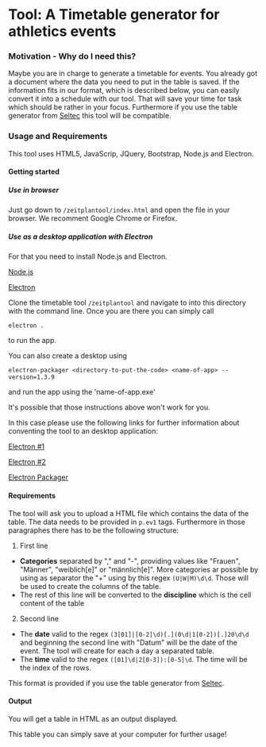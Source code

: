 # Tool: A Timetable generator for athletics events

### Motivation - Why do I need this?

Maybe you are in charge to generate a timetable for events. 
You already got a document where the data you need to put in the table is saved.
If the information fits in our format, which is described below, you can easily convert it into a schedule with our tool.
That will save your time for task which should be rather in your focus.
Furthermore if you use the table generator from [Seltec](www.seltec.at) this tool will be compatible.

### Usage and Requirements

This tool uses HTML5, JavaScrip, JQuery, Bootstrap, Node.js and Electron.

#### Getting started

##### Use in browser
Just go down to ```/zeitplantool/index.html``` and open the file in your browser.
We recomment Google Chrome or Firefox.

##### Use as a desktop application with Electron
For that you need to install Node.js and Electron.

[Node.js](https://nodejs.org/en/download/)

[Electron](https://github.com/electron/electron)


Clone the timetable tool ```/zeitplantool``` and navigate to into this directory with the command line.
Once you are there you can simply call 

```electron .```

to run the app.

You can also create a desktop using 

```electron-packager <directory-to-put-the-code> <name-of-app> --version=1.3.9```

and run the app using the 'name-of-app.exe'


It's possible that those instructions above won't work for you. 

In this case please use the following links for further information about conventing the tool to an desktop application:

[Electron #1](http://tutorialzine.com/2015/12/creating-your-first-desktop-app-with-html-js-and-electron/)

[Electron #2](https://github.com/electron/electron/blob/master/docs/tutorial/quick-start.md)

[Electron Packager](https://github.com/electron-userland/electron-packager)

#### Requirements

The tool will ask you to upload a HTML file which contains the data of the table.
The data needs to be provided in ```p.ev1``` tags. 
Furthermore in those paragraphes there has to be the following structure:

1. First line 
  * __Categories__ separated by "," and "-", providing values like "Frauen", "Männer", "weiblich[e]" or "männlich[e]". More categories ar possible by using as separator the "+" using by this regex ```(U|W|M)\d\d```. Those will be used to create the columns of the table.
  * The rest of this line will be converted to the __discipline__ which is the cell content of the table
  
2. Second line
  * The __date__ valid to the regex ```(3[01]|[0-2]\d)[.](0\d|1[0-2])[.]20\d\d``` and beginning the second line with "Datum" will be the date of the event. The tool will create for each a day a separated table.
  * The __time__ valid to the regex ```([01]\d|2[0-3]):[0-5]\d```. The time will be the index of the rows.

This format is provided if you use the table generator from [Seltec](www.seltec.at).
  
#### Output

You will get a table in HTML as an output displayed.

This table you can simply save at your computer for further usage!
